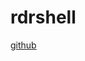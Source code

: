 rdrshell
================================================================================

[github](https://github.com/rreece/rdrshell)


